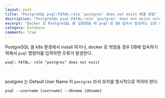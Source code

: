 ```yaml
---
layout: post
title: "PostgreSQL psql:FATAL:role 'postgres' does not exist 해결 방법"
description: "PostgreSQL psql:FATAL:role 'postgres' does not exist solution"
excerpt: "Docker 로 PostgreSQL 를 실행했을 때 psql 로 DB 접속시 발생하는 오류 해결 방법"
category: Database
comments: true
---
```


PostgreSQL 을 k8s 환경에서 install 하거나, docker 로 띄웠을 경우 DB에 접속하기 위해서 `psql` 명령어를 입력하면 오류가 발생한다. <br>


```shell
psql: FATAL: role "postgres" does not exist
```

<br>

postgres 는 Default User Name 이 `postgres` 라서 유저를 명시적으로 적어야 한다. <br>

```shell
psql --username [username] --dbname [dbname]
```

<br><br>